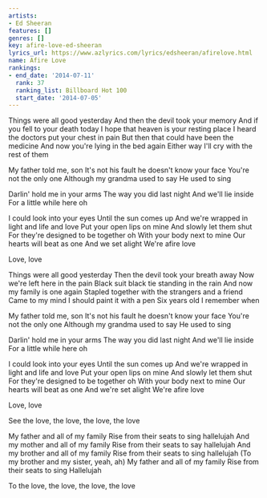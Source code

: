 ```yaml
---
artists:
- Ed Sheeran
features: []
genres: []
key: afire-love-ed-sheeran
lyrics_url: https://www.azlyrics.com/lyrics/edsheeran/afirelove.html
name: Afire Love
rankings:
- end_date: '2014-07-11'
  rank: 37
  ranking_list: Billboard Hot 100
  start_date: '2014-07-05'
---
```


Things were all good yesterday
And then the devil took your memory
And if you fell to your death today
I hope that heaven is your resting place
I heard the doctors put your chest in pain
But then that could have been the medicine
And now you're lying in the bed again
Either way I'll cry with the rest of them

My father told me, son
It's not his fault he doesn't know your face
You're not the only one
Although my grandma used to say
He used to sing

Darlin' hold me in your arms
The way you did last night
And we'll lie inside
For a little while here oh

I could look into your eyes
Until the sun comes up
And we're wrapped in light and life and love
Put your open lips on mine
And slowly let them shut
For they're designed to be together oh
With your body next to mine
Our hearts will beat as one
And we set alight
We're afire love

Love, love

Things were all good yesterday
Then the devil took your breath away
Now we're left here in the pain
Black suit black tie standing in the rain
And now my family is one again
Stapled together with the strangers and a friend
Came to my mind I should paint it with a pen
Six years old I remember when

My father told me, son
It's not his fault he doesn't know your face
You're not the only one
Although my grandma used to say
He used to sing

Darlin' hold me in your arms
The way you did last night
And we'll lie inside
For a little while here oh

I could look into your eyes
Until the sun comes up
And we're wrapped in light and life and love
Put your open lips on mine
And slowly let them shut
For they're designed to be together oh
With your body next to mine
Our hearts will beat as one
And we're set alight
We're afire love

Love, love

See the love, the love, the love, the love 

My father and all of my family
Rise from their seats to sing hallelujah
And my mother and all of my family
Rise from their seats to say hallelujah
And my brother and all of my family
Rise from their seats to sing hallelujah
(To my brother and my sister, yeah, ah)
My father and all of my family
Rise from their seats to sing
Hallelujah

To the love, the love, the love, the love 



